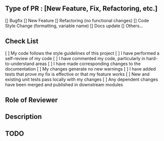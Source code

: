 ## Type of PR : [New Feature, Fix, Refactoring, etc.]

[] Bugfix
[] New Feature
[] Refactoring (no functional changes)
[] Code Style Change (formatting, variable name)
[] Docs update
[] Others...

## Check List

[ ] My code follows the style guidelines of this project
[ ] I have performed a self-review of my code
[ ] I have commented my code, particularly in hard-to-understand areas
[ ] I have made corresponding changes to the documentation
[ ] My changes generate no new warnings
[ ] I have added tests that prove my fix is effective or that my feature works
[ ] New and existing unit tests pass locally with my changes
[ ] Any dependent changes have been merged and published in downstream modules

## Role of Reviewer

## Description

## TODO
